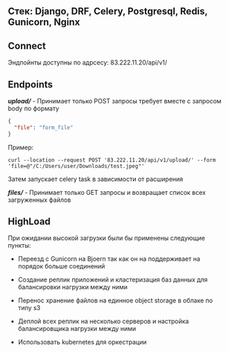 Стек: Django, DRF, Celery, Postgresql, Redis, Gunicorn, Nginx
------------------------------------------------------
Connect
------------------------------------------------------
Эндпойнты доступны по адрсесу: 83.222.11.20/api/v1/


Endpoints
------------------------------------------------------

***upload/*** - Принимает только POST запросы требует вместе 
с запросом body по формату
```json
{
  "file": "form_file"
}
```

Пример:
```curl
curl --location --request POST '83.222.11.20/api/v1/upload/' --form 'file=@"/C:/Users/user/Downloads/test.jpeg"'
```

Затем запускает celery task в зависимости от расширения

***files/*** - Принимает только GET запросы и возвращает список
всех загруженных файлов


HighLoad
------------------------------------------------------


При ожидании высокой загрузки были бы применены следующие пункты:

- Переезд с Gunicorn на Bjoern так как он на поддерживает на порядок больше соединений

- Создание реплик приложений и кластеризация баз данных для балансировки нагрузки между ними

- Перенос хранение файлов на единное object storage в облаке по типу s3

- Деплой всех реплик на несколько серверов и настройка балансировщика нагрузки между ними

- Использовать kubernetes для оркестрации 


 
